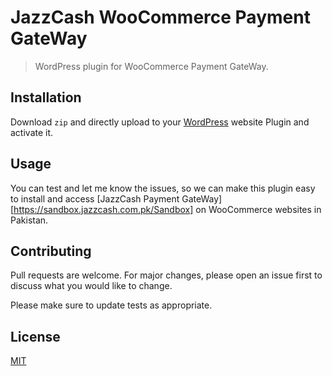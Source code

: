 # JazzCash WooCommerce Payment GateWay

> WordPress plugin for WooCommerce Payment GateWay. 

## Installation
Download ```zip``` and directly upload to your [WordPress](https://wordpress.org) website Plugin and activate it.

## Usage
You can test and let me know the issues, so we can make this plugin easy to install and access [JazzCash Payment GateWay][https://sandbox.jazzcash.com.pk/Sandbox] on WooCommerce websites in Pakistan.

## Contributing
Pull requests are welcome. For major changes, please open an issue first to discuss what you would like to change.

Please make sure to update tests as appropriate.

## License
[MIT](https://choosealicense.com/licenses/mit/)